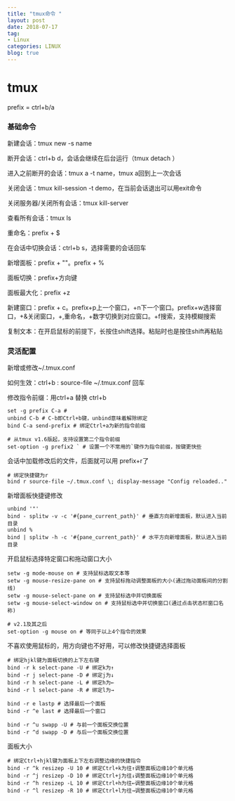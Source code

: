 ```yaml
---
title: "tmux命令 "
layout: post
date: 2018-07-17
tag:
- Linux
categories: LINUX
blog: true
---
```


# tmux 

prefix = ctrl+b/a

### 基础命令

新建会话：tmux new -s name

断开会话：ctrl+b d，会话会继续在后台运行（tmux detach ）

进入之前断开的会话：tmux a -t name，tmux a回到上一次会话

关闭会话：tmux kill-session -t demo，在当前会话退出可以用exit命令

关闭服务器/关闭所有会话：tmux kill-server

查看所有会话：tmux ls

重命名：prefix + $

在会话中切换会话：ctrl+b s，选择需要的会话回车

新增面板：prefix + ""。prefix + %

面板切换：prefix+方向键

面板最大化：prefix +z

新建窗口：prefix + c。prefix+p上一个窗口，+n下一个窗口。prefix+w选择窗口，+&关闭窗口，+,重命名，+数字切换到对应窗口。+f搜索，支持模糊搜索	

复制文本：在开启鼠标的前提下，长按住shift选择。粘贴时也是按住shift再粘贴



### 灵活配置



新增或修改~/.tmux.conf

如何生效：ctrl+b : source-file ~/.tmux.conf 回车

修改指令前缀：用ctrl+a 替换 ctrl+b

```
set -g prefix C-a #
unbind C-b # C-b即Ctrl+b键，unbind意味着解除绑定
bind C-a send-prefix # 绑定Ctrl+a为新的指令前缀

# 从tmux v1.6版起，支持设置第二个指令前缀
set-option -g prefix2 ` # 设置一个不常用的`键作为指令前缀，按键更快些
```

会话中加载修改后的文件，后面就可以用 prefix+r了

```
# 绑定快捷键为r
bind r source-file ~/.tmux.conf \; display-message "Config reloaded.."
```

新增面板快捷键修改

```
unbind '"'
bind - splitw -v -c '#{pane_current_path}' # 垂直方向新增面板，默认进入当前目录
unbind %
bind | splitw -h -c '#{pane_current_path}' # 水平方向新增面板，默认进入当前目录
```

开启鼠标选择特定窗口和拖动窗口大小

```
setw -g mode-mouse on # 支持鼠标选取文本等
setw -g mouse-resize-pane on # 支持鼠标拖动调整面板的大小(通过拖动面板间的分割线)
setw -g mouse-select-pane on # 支持鼠标选中并切换面板
setw -g mouse-select-window on # 支持鼠标选中并切换窗口(通过点击状态栏窗口名称)

# v2.1及其之后
set-option -g mouse on # 等同于以上4个指令的效果
```

不喜欢使用鼠标的，用方向键也不好用，可以修改快捷键选择面板

```
# 绑定hjkl键为面板切换的上下左右键
bind -r k select-pane -U # 绑定k为↑
bind -r j select-pane -D # 绑定j为↓
bind -r h select-pane -L # 绑定h为←
bind -r l select-pane -R # 绑定l为→

bind -r e lastp # 选择最后一个面板
bind -r ^e last # 选择最后一个窗口

bind -r ^u swapp -U # 与前一个面板交换位置
bind -r ^d swapp -D # 与后一个面板交换位置
```

面板大小

```
# 绑定Ctrl+hjkl键为面板上下左右调整边缘的快捷指令
bind -r ^k resizep -U 10 # 绑定Ctrl+k为往↑调整面板边缘10个单元格
bind -r ^j resizep -D 10 # 绑定Ctrl+j为往↓调整面板边缘10个单元格
bind -r ^h resizep -L 10 # 绑定Ctrl+h为往←调整面板边缘10个单元格
bind -r ^l resizep -R 10 # 绑定Ctrl+l为往→调整面板边缘10个单元格
```

